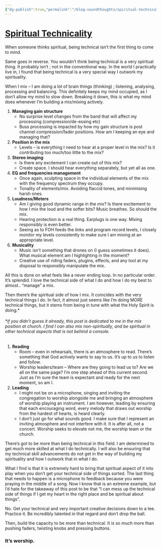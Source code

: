```yaml
---
{"dg-publish":true,"permalink":"/blog-soundthoughts/spiritual-technicality/"}
---
```


# [Spiritual Technicality](https://marcuspee.wordpress.com/2017/09/12/spiritual-technicality/)

When someone thinks spiritual, being technical isn’t the first thing to come to mind.

Same goes in reverse. You wouldn’t think being technical is a very spiritual thing. It probably isn’t ; not in the conventional way. In the world I practically live in, I found that being technical is a very special way I outwork my spirituality.

When I mix – I am doing a lot of brain things (thinking) ; listening, analysing, processing and balancing. This definitely keeps my mind occupied, as I don’t allow my mind to slow down. Breaking it down, this is what my mind does whenever I’m building a mix/mixing actively.

1. **Managing gain structure**
    - No surprise level changes from the band that will affect my processing (compression/de-essing etc)
    - Buss processing is impacted by how my gain structure is post channel compression/fader positions. How am I keeping an eye and managing that?
2. **Position in the mix**
    - Levels – is everything I need to hear at a proper level in the mix? Is it contributing too much/too little to the mix?
3. **Stereo imaging**
    - Is there any excitement I can create out of this mix?
    - Create space. I should hear everything separately, but yet all as one.
4. **EQ and frequencies management**
    - Once again, sculpting space in the individual elements of the mix with the frequency spectrum they occupy.
    - Tonality of elements/mix. Avoiding flaccid tones, and minimising harsh ones.
5. **Loudness/Meters**
    - Am I giving good dynamic range in the mix? Is there excitement to how I mix the loud and the softer bits? Music breathes. So should the mix.
    - Hearing protection is a real thing. Earplugs is one way. Mixing responsibly is even better.
    - Seeing as to FOH feeds the links and program record levels, I closely monitor my levels consistently to make sure I am mixing at an appropriate level.
6. **Musicality**
    - Music isn’t something that drones on (I guess sometimes it does). What musical element am I highlighting in the moment?
    - Creative use of riding faders, plugins, effects, and any tool at my disposal to responsibly manipulate the mix.

All this is done on what feels like a never ending loop. In no particular order. It’s splendid. I love the technical side of what I do and how I do my best to almost.. “manage” a mix.

Then there’s the spiritual side of how I mix. It coincides with the very technical things I do. In fact, it almost just seems like I’m doing MORE technical things, but it stems from being in tune with what the Holy Spirit is doing.*

###### _*if you didn’t guess it already, this post is dedicated to me in the mix position at church. I find I can also mix non-spiritually, and be spiritual in other technical aspects that is not behind a console._

1. **Reading**
    - Room – even in rehearsals, there is an atmosphere to read. There’s something that God actively wants to say to us. It’s up to us to listen and follow.
    - Worship leaders/team – Where are they going to lead us to? Are we all on the same page? I’m one step ahead of this current second. Just as I’m sure the team is expectant and ready for the next moment, so am I.
2. **Leading**
    - I might not be on a microphone, singing and inviting the congregation to worship alongside me and bringing an atmosphere of worship playing an instrument. I am however, leading by ensuring that each encouraging word, every melody that draws out worship from the hardest of hearts, is heard clearly.
    - I don’t just go for what sounds good. I make sure that I represent an inviting atmosphere and not interfere with it. It is after all, not a concert. Worship seeks to elevate not me, the worship team or the church.

There’s got to be more than being technical in this field. I am determined to get much more skilled at what I do technically. I will also be ensuring that my technical skill advancements do not get in the way of building my spirituality and how I outwork that in what I do.

What I find is that it is extremely hard to bring that spiritual aspect of it into play when you don’t get your technical side of things sorted. The last thing that needs to happen is a microphone to feedback because you were praying in the middle of a song. Now I know that is an extreme example, but I’d hate for the takeaway of this post to be that “I can mess up the technical side of things if I get my heart in the right place and be spiritual about things”.

No. Get your technical and very important creative decisions down to a tee. Practice it. Be incredibly talented in that regard and don’t drop the ball.

Then, build the capacity to be more than technical. It is so much more than pushing faders, twisting knobs and pressing buttons.

### It’s worship.